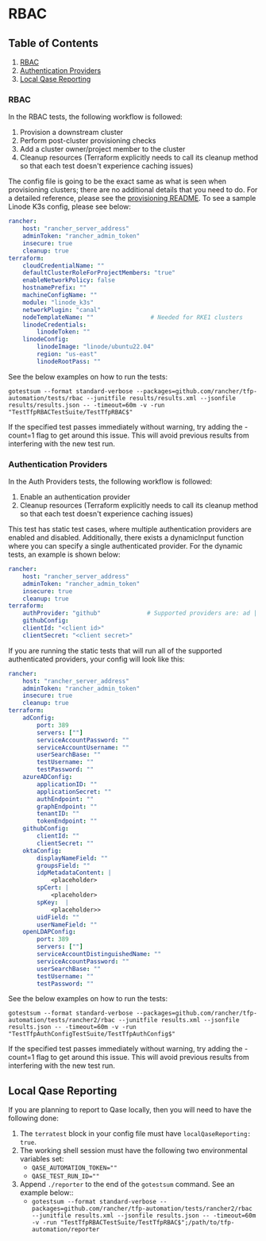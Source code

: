 # RBAC

## Table of Contents
1. [RBAC](#RBAC)
2. [Authentication Providers](#Authentication-Providers)
3. [Local Qase Reporting](#Local-Qase-Reporting)

### RBAC

In the RBAC tests, the following workflow is followed:

1. Provision a downstream cluster
2. Perform post-cluster provisioning checks
3. Add a cluster owner/project member to the cluster
4. Cleanup resources (Terraform explicitly needs to call its cleanup method so that each test doesn't experience caching issues)

The config file is going to be the exact same as what is seen when provisioning clusters; there are no additional details that you need to do. For a detailed reference, please see the [provisioning README](../provisioning/README.md). To see a sample Linode K3s config, please see below:

```yaml
rancher:
    host: "rancher_server_address"
    adminToken: "rancher_admin_token"
    insecure: true
    cleanup: true
terraform:
    cloudCredentialName: ""
    defaultClusterRoleForProjectMembers: "true"
    enableNetworkPolicy: false
    hostnamePrefix: ""
    machineConfigName: ""
    module: "linode_k3s"
    networkPlugin: "canal"
    nodeTemplateName: ""                # Needed for RKE1 clusters
    linodeCredentials:
        linodeToken: ""
    linodeConfig:
        linodeImage: "linode/ubuntu22.04"
        region: "us-east"
        linodeRootPass: ""
```

See the below examples on how to run the tests:

`gotestsum --format standard-verbose --packages=github.com/rancher/tfp-automation/tests/rbac --junitfile results/results.xml --jsonfile results/results.json -- -timeout=60m -v -run "TestTfpRBACTestSuite/TestTfpRBAC$"`

If the specified test passes immediately without warning, try adding the -count=1 flag to get around this issue. This will avoid previous results from interfering with the new test run.

### Authentication Providers

In the Auth Providers tests, the following workflow is followed:

1. Enable an authentication provider
2. Cleanup resources (Terraform explicitly needs to call its cleanup method so that each test doesn't experience caching issues)

This test has static test cases, where multiple authentication providers are enabled and disabled. Additionally, there exists a dynamicInput function where you can specify a single authenticated provider. For the dynamic tests, an example is shown below:

```yaml
rancher:
    host: "rancher_server_address"
    adminToken: "rancher_admin_token"
    insecure: true
    cleanup: true
terraform:
    authProvider: "github"             # Supported providers are: ad | azureAD | github | okta | openLDAP
    githubConfig:
    clientId: "<client id>"
    clientSecret: "<client secret>"
```

If you are running the static tests that will run all of the supported authenticated providers, your config will look like this:

```yaml
rancher:
    host: "rancher_server_address"
    adminToken: "rancher_admin_token"
    insecure: true
    cleanup: true
terraform:
    adConfig:
        port: 389
        servers: [""]
        serviceAccountPassword: ""
        serviceAccountUsername: ""
        userSearchBase: ""
        testUsername: ""
        testPassword: ""
    azureADConfig:
        applicationID: ""
        applicationSecret: ""
        authEndpoint: ""
        graphEndpoint: ""
        tenantID: ""
        tokenEndpoint: ""
    githubConfig:
        clientId: ""
        clientSecret: ""
    oktaConfig:
        displayNameField: ""
        groupsField: ""
        idpMetadataContent: |
            <placeholder>
        spCert: |
            <placeholder>
        spKey:  |
            <placeholder>>
        uidField: ""
        userNameField: ""
    openLDAPConfig:
        port: 389
        servers: [""]
        serviceAccountDistinguishedName: ""
        serviceAccountPassword: ""
        userSearchBase: ""
        testUsername: ""
        testPassword: ""
```

See the below examples on how to run the tests:

`gotestsum --format standard-verbose --packages=github.com/rancher/tfp-automation/tests/rancher2/rbac --junitfile results.xml --jsonfile results.json -- -timeout=60m -v -run "TestTfpAuthConfigTestSuite/TestTfpAuthConfig$"`

If the specified test passes immediately without warning, try adding the -count=1 flag to get around this issue. This will avoid previous results from interfering with the new test run.

## Local Qase Reporting
If you are planning to report to Qase locally, then you will need to have the following done:
1. The `terratest` block in your config file must have `localQaseReporting: true`.
2. The working shell session must have the following two environmental variables set:
     - `QASE_AUTOMATION_TOKEN=""`
     - `QASE_TEST_RUN_ID=""`
3. Append `./reporter` to the end of the `gotestsum` command. See an example below::
     - `gotestsum --format standard-verbose --packages=github.com/rancher/tfp-automation/tests/rancher2/rbac --junitfile results.xml --jsonfile results.json -- -timeout=60m -v -run "TestTfpRBACTestSuite/TestTfpRBAC$";/path/to/tfp-automation/reporter`